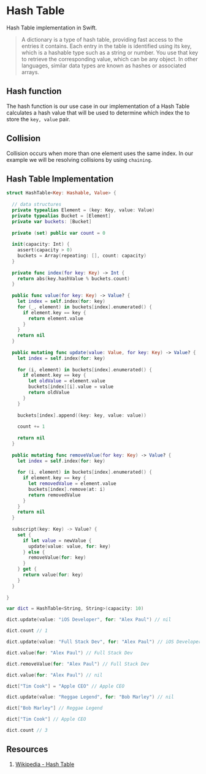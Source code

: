 # Hash Table

Hash Table implementation in Swift.

> A dictionary is a type of hash table, providing fast access to the entries it contains. Each entry in the table is identified using its key, which is a hashable type such as a string or number. You use that key to retrieve the corresponding value, which can be any object. In other languages, similar data types are known as hashes or associated arrays.

## Hash function 

The hash function is our use case in our implementation of a Hash Table calculates a hash value that will be used to determine which index the to store the `key, value` pair.   

## Collision

Collision occurs when more than one element uses the same index. In our example we will be resolving collisions by using `chaining`.

## Hash Table Implementation 

```swift 
struct HashTable<Key: Hashable, Value> {
  
  // data structures
  private typealias Element = (key: Key, value: Value)
  private typealias Bucket = [Element]
  private var buckets: [Bucket]
  
  private (set) public var count = 0
  
  init(capacity: Int) {
    assert(capacity > 0)
    buckets = Array(repeating: [], count: capacity)
  }
  
  private func index(for key: Key) -> Int {
    return abs(key.hashValue % buckets.count)
  }
  
  public func value(for key: Key) -> Value? {
    let index = self.index(for: key)
    for (_, element) in buckets[index].enumerated() {
      if element.key == key {
        return element.value
      }
    }
    return nil
  }
  
  public mutating func update(value: Value, for key: Key) -> Value? {
    let index = self.index(for: key)
        
    for (i, element) in buckets[index].enumerated() {
      if element.key == key {
        let oldValue = element.value
        buckets[index][i].value = value
        return oldValue
      }
    }
    
    buckets[index].append((key: key, value: value))
    
    count += 1
    
    return nil
  }
  
  public mutating func removeValue(for key: Key) -> Value? {
    let index = self.index(for: key)
    
    for (i, element) in buckets[index].enumerated() {
      if element.key == key {
        let removedValue = element.value
        buckets[index].remove(at: i)
        return removedValue
      }
    }
    return nil
  }
  
  subscript(key: Key) -> Value? {
    set {
      if let value = newValue {
        update(value: value, for: key)
      } else {
        removeValue(for: key)
      }
    } get {
      return value(for: key)
    }
  }
  
}

var dict = HashTable<String, String>(capacity: 10)

dict.update(value: "iOS Developer", for: "Alex Paul") // nil

dict.count // 1

dict.update(value: "Full Stack Dev", for: "Alex Paul") // iOS Developer

dict.value(for: "Alex Paul") // Full Stack Dev

dict.removeValue(for: "Alex Paul") // Full Stack Dev

dict.value(for: "Alex Paul") // nil

dict["Tim Cook"] = "Apple CEO" // Apple CEO

dict.update(value: "Reggae Legend", for: "Bob Marley") // nil

dict["Bob Marley"] // Reggae Legend

dict["Tim Cook"] // Apple CEO

dict.count // 3

```

## Resources 

1. [Wikipedia - Hash Table](https://en.wikipedia.org/wiki/Hash_table)
